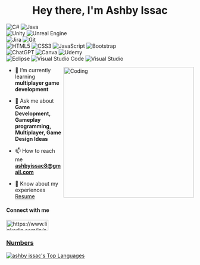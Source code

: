 <h1 align="center">Hey there, I'm Ashby Issac</h1>

![C#](https://img.shields.io/badge/c%23-%23239120.svg?style=for-the-badge&logo=c-sharp&logoColor=white)
![Java](https://img.shields.io/badge/java-%23ED8B00.svg?style=for-the-badge&logo=openjdk&logoColor=white)
<br>
![Unity](https://img.shields.io/badge/unity-%23000000.svg?style=for-the-badge&logo=unity&logoColor=white)
![Unreal Engine](https://img.shields.io/badge/unrealengine-%23313131.svg?style=for-the-badge&logo=unrealengine&logoColor=white)
<br>
![Jira](https://img.shields.io/badge/jira-%230A0FFF.svg?style=for-the-badge&logo=jira&logoColor=white)
![Git](https://img.shields.io/badge/git-%23F05033.svg?style=for-the-badge&logo=git&logoColor=white)
<br>
![HTML5](https://img.shields.io/badge/html5-%23E34F26.svg?style=for-the-badge&logo=html5&logoColor=white)
![CSS3](https://img.shields.io/badge/css3-%231572B6.svg?style=for-the-badge&logo=css3&logoColor=white)
![JavaScript](https://img.shields.io/badge/javascript-%23323330.svg?style=for-the-badge&logo=javascript&logoColor=%23F7DF1E)
![Bootstrap](https://img.shields.io/badge/bootstrap-%238511FA.svg?style=for-the-badge&logo=bootstrap&logoColor=white)
<br>
![ChatGPT](https://img.shields.io/badge/chatGPT-74aa9c?style=for-the-badge&logo=openai&logoColor=white)
![Canva](https://img.shields.io/badge/Canva-%2300C4CC.svg?style=for-the-badge&logo=Canva&logoColor=white)
![Udemy](https://img.shields.io/badge/Udemy-A435F0?style=for-the-badge&logo=Udemy&logoColor=white)
<br>
![Eclipse](https://img.shields.io/badge/Eclipse-FE7A16.svg?style=for-the-badge&logo=Eclipse&logoColor=white)
![Visual Studio Code](https://img.shields.io/badge/Visual%20Studio%20Code-0078d7.svg?style=for-the-badge&logo=visual-studio-code&logoColor=white)
![Visual Studio](https://img.shields.io/badge/Visual%20Studio-5C2D91.svg?style=for-the-badge&logo=visual-studio&logoColor=white)

<div>
  <img align="right" alt="Coding" width="350" src="https://cdn.dribbble.com/users/1292677/screenshots/6139167/avento.gif">
  <p>
    
  - 🌱 I’m currently learning **multiplayer game development**
  
  - 💬 Ask me about **Game Development, Gameplay programming, Multiplayer, Game Design Ideas**
  
  - 📫 How to reach me **ashbyissac8@gmail.com**
  
  - 📄 Know about my experiences
    <a href="https://docs.google.com/document/d/1tBp4KG9S_tHr8QgeW3JsrRPg330s-YLFk43gVkBDNwY/edit?usp=sharing">Resume</a>
  
  </p>
</div>



<h4 align="left">Connect with me</h4>
<p align="left">
<a href="https://www.linkedin.com/in/ashby-issac/" target="blank"><img align="center" src="https://img.shields.io/badge/linkedin-%230077B5.svg?style=for-the-badge&logo=linkedin&logoColor=white" alt="https://www.linkedin.com/in/ashby-issac/" height="28" width="113" />
</p>

### Numbers

![ashby issac's Top Languages](https://github-readme-stats.vercel.app/api/top-langs?username=ashbyissac&theme=darcula&show_icons=true&hide_border=true&locale=en&layout=compact)

